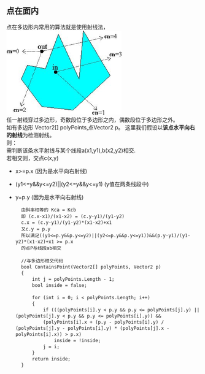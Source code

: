 ## 点在面内  
点在多边形内常用的算法就是使用射线法，  
![](pic/29.png)  
任一射线穿过多边形，奇数段位于多边形之内，偶数段位于多边形之外。  
如有多边形 Vector2[] polyPoints,点Vector2 p。
这里我们假设以**该点水平向右的射线**为检测射线。  
则：  
需判断该条水平射线与某个线段a(x1,y1),b(x2,y2)相交.  
若相交则，交点c(x,y)  

* x>=p.x (因为是水平向右射线) 
* (y1<=y&&y<=y2)||(y2<=y&&y<=y1) (y值在两条线段中)
* y=p.y (因为是水平向右射线) 



		由斜率相等的 Kca = Kcb  
		即 (c.x-x1)/(x1-x2) = (c.y-y1)/(y1-y2)  
		c.x = (c.y-y1)/(y1-y2)*(x1-x2)+x1  
		又c.y = p.y  
		所以满足((y1<=p.y&&p.y<=y2)||(y2<=p.y&&p.y<=y1))&&(p.y-y1)/(y1-y2)*(x1-x2)+x1 >= p.x  
		的点P与线段ab相交  

		//与多边形相交代码
	    bool ContainsPoint(Vector2[] polyPoints, Vector2 p)
	    {
	        int j = polyPoints.Length - 1;
	        bool inside = false;
	
	        for (int i = 0; i < polyPoints.Length; i++)
	        {
	            if (((polyPoints[i].y < p.y && p.y <= polyPoints[j].y) || (polyPoints[j].y < p.y && p.y <= polyPoints[i].y)) &&
	            (polyPoints[i].x + (p.y - polyPoints[i].y) / (polyPoints[j].y - polyPoints[i].y) * (polyPoints[j].x - polyPoints[i].x)) > p.x)
	                inside = !inside;
	            j = i;
	        }
	        return inside;
	    }